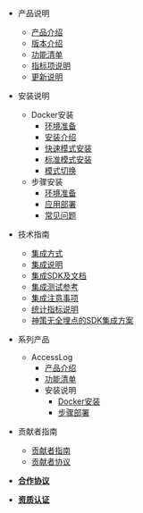 <!-- _sidebar.md?r=0403 -->
  
- 产品说明
  - [产品介绍](/introduce.md?r=0403)
  - [版本介绍](/version.md?r=0403)
  - [功能清单](/funclist.md?r=0403)
  - [指标项说明](/indicator-desc.md?r=0403)
  - [更新说明](/changelog.md?r=0403)

- 安装说明
  - Docker安装
    - [环境准备](/docker_installation/preperation.md?r=0403)
    - [安装介绍](/docker_installation/introduce.md?r=0403)
    - [快速模式安装](/docker_installation/quickmode.md?r=0403)
    - [标准模式安装](/docker_installation/standard.md?r=0403)
    - [模式切换](/docker_installation/modetoggle.md?r=0403)
  - 步骤安装
    - [环境准备](/installation/preparation.md?r=0403)
    - [应用部署](/installation/deployment.md?r=0403)
    - [常见问题](/installation/question.md?r=0403)

- 技术指南
  - [集成方式](/integration/introduce.md?r=0403)
  - [集成说明](/integration/method.md?r=0403)
  - [集成SDK及文档](/integration/document.md?r=0403)
  - [集成测试参考](/integration/reference.md?r=0403?r=0403)
  - [集成注意事项](/tutorials/notes.md?r=0403)
  - [统计指标说明](/tutorials/statindicator.md?r=0403)
  - [神策无全埋点的SDK集成方案](/tutorials/ClkViewIntegrated.md?r=0403)
  <!-- - 常见问题
    - [埋点集成相关](/tutorials/faq.md?r=0403) -->
- 系列产品
  - AccessLog
    - [产品介绍](/accesslog/introduce.md?r=0403)
    - [功能清单](/accesslog/funclist.md?r=0403)
    - 安装说明
      - [Docker安装](/accesslog/installation.md?r=0403)
      - [步骤部署](/accesslog/deployment.md?r=0403)
- 贡献者指南
  - [贡献者指南](/contributor/guide.md?r=0403)
  - [贡献者协议](/contributor/agreement.md?r=0403)
- [**合作协议**](/license.md?r=0403)
- [**资质认证**](/certification.md?r=0403)
